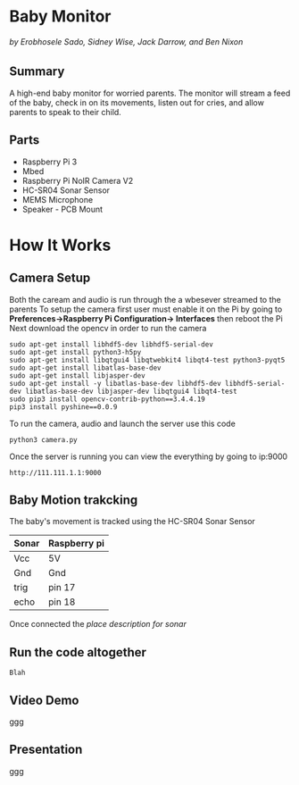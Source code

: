 # Baby Monitor
######  by Erobhosele Sado, Sidney Wise, Jack Darrow, and  Ben Nixon  

## Summary
A high-end baby monitor for worried parents. The monitor will stream a feed of the baby, check in on its movements, listen out for cries, and allow parents to speak to their child.

## Parts
- Raspberry Pi 3 
- Mbed
- Raspberry Pi NoIR Camera V2
- HC-SR04 Sonar Sensor
- MEMS Microphone
- Speaker - PCB Mount

# How It Works
## Camera Setup 
Both the caream and audio is run through the a wbesever streamed to the parents
To setup the camera first user must enable it on the Pi by going to **Preferences->Raspberry Pi Configuration-> Interfaces**
then reboot the Pi
Next download the opencv in order to run the camera
```
sudo apt-get install libhdf5-dev libhdf5-serial-dev
sudo apt-get install python3-h5py
sudo apt-get install libqtgui4 libqtwebkit4 libqt4-test python3-pyqt5
sudo apt-get install libatlas-base-dev
sudo apt-get install libjasper-dev
sudo apt-get install -y libatlas-base-dev libhdf5-dev libhdf5-serial-dev libatlas-base-dev libjasper-dev libqtgui4 libqt4-test
sudo pip3 install opencv-contrib-python==3.4.4.19
pip3 install pyshine==0.0.9
```
To run the camera, audio and launch the server use this code
```
python3 camera.py
```
Once the server is running you can view the everything by going to ip:9000
```
http://111.111.1.1:9000
```
## Baby Motion trakcking

The baby's movement is tracked using the HC-SR04 Sonar Sensor

| Sonar  | Raspberry pi |
| ------------- | ------------- |
| Vcc  | 5V |
| Gnd | Gnd |
| trig | pin 17 |
| echo | pin 18  |

Once connected the *place description for sonar*

## Run the code altogether 
```
Blah
```
## Video Demo
ggg

## Presentation
ggg

